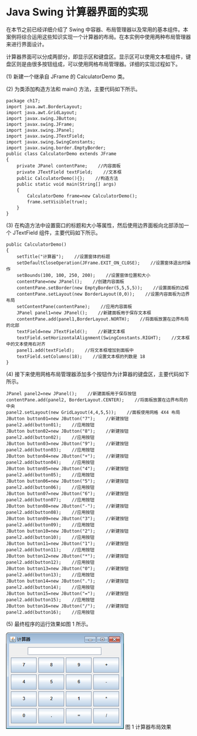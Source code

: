 # Java Swing 计算器界面的实现

在本节之前已经详细介绍了 Swing 中容器、布局管理器以及常用的基本组件。本案例将综合运用这些知识实现一个计算器的布局。在本实例中使用两种布局管理器来进行界面设计。

计算器界面可以分成两部分，即显示区和键盘区。显示区可以使用文本框组件，键盘区则是由很多按钮组成，可以使用网格布局管理器。详细的实现过程如下。

(1) 新建一个继承自 JFrame 的 CalculatorDemo 类。

(2) 为类添加构造方法和 main() 方法，主要代码如下所示。

```
package ch17;
import java.awt.BorderLayout;
import java.awt.GridLayout;
import javax.swing.JButton;
import javax.swing.JFrame;
import javax.swing.JPanel;
import javax.swing.JTextField;
import javax.swing.SwingConstants;
import javax.swing.border.EmptyBorder;
public class CalculatorDemo extends JFrame
{
    private JPanel contentPane;    //内容面板
    private JTextField textField;    //文本框
    public CalculatorDemo(){};    //构造方法
    public static void main(String[] args)
    {
        CalculatorDemo frame=new CalculatorDemo();
        frame.setVisible(true);
    }
}
```

(3) 在构造方法中设置窗口的标题和大小等属性，然后使用边界面板向北部添加一个 JTextField 组件，主要代码如下所示。

```
public CalculatorDemo()
{
    setTitle("计算器");    //设置窗体的标题
    setDefaultCloseOperation(JFrame.EXIT_ON_CLOSE);    //设置窗体退出时操作
    setBounds(100, 100, 250, 200);    //设置窗体位置和大小
    contentPane=new JPanel();    //创建内容面板
    contentPane.setBorder(new EmptyBorder(5,5,5,5));    //设置面板的边框
    contentPane.setLayout(new BorderLayout(0,0));    //设置内容面板为边界布局
    setContentPane(contentPane);    //应用内容面板
    JPanel panel1=new JPanel();    //新建面板用于保存文本框
    contentPane.add(panel1,BorderLayout.NORTH);    //将面板放置在边界布局的北部
    textField=new JTextField();    //新建文本框
    textField.setHorizontalAlignment(SwingConstants.RIGHT);    //文本框中的文本使用右对齐
    panel1.add(textField);    //将文本框增加到面板中
    textField.setColumns(18);    //设置文本框的列数是 18
}
```

(4) 接下来使用网格布局管理器添加多个按钮作为计算器的键盘区，主要代码如下所示。

```
JPanel panel2=new JPanel();    //新建面板用于保存按钮
contentPane.add(panel2, BorderLayout.CENTER);    //将面板放置在边界布局的中央
panel2.setLayout(new GridLayout(4,4,5,5));    //面板使用网格 4X4 布局
JButton button01=new JButton("7");    //新建按钮
panel2.add(button01);    //应用按钮
JButton button02=new JButton("8");    //新建按钮
panel2.add(button02);    //应用按钮
JButton button03=new JButton("9");    //新建按钮
panel2.add(button03);    //应用按钮
JButton button04=new JButton("+");    //新建按钮
panel2.add(button04);    //应用按钮
JButton button05=new JButton("4");    //新建按钮
panel2.add(button05);    //应用按钮
JButton button06=new JButton("5");    //新建按钮
panel2.add(button06);    //应用按钮
JButton button07=new JButton("6");    //新建按钮
panel2.add(button07);    //应用按钮
JButton button08=new JButton("-");    //新建按钮
panel2.add(button08);    //应用按钮
JButton button09=new JButton("3");    //新建按钮
panel2.add(button09);    //应用按钮
JButton button10=new JButton("2");    //新建按钮
panel2.add(button10);    //应用按钮
JButton button11=new JButton("1");    //新建按钮
panel2.add(button11);    //应用按钮
JButton button12=new JButton("*");    //新建按钮
panel2.add(button12);    //应用按钮
JButton button13=new JButton("0");    //新建按钮
panel2.add(button13);    //应用按钮
JButton button14=new JButton(".");    //新建按钮
panel2.add(button14);    //应用按钮
JButton button15=new JButton("=");    //新建按钮
panel2.add(button15);    //应用按钮
JButton button16=new JButton("/");    //新建按钮
panel2.add(button16);    //应用按钮
```

(5) 最终程序的运行效果如图 1 所示。

![计算器布局效果](img/a0738d1ef91543fd1580f5b85918d2fd.jpg)
图 1 计算器布局效果